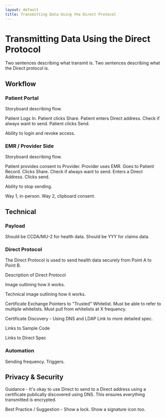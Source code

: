 ```yaml
---
layout: default
title: Transmitting Data Using the Direct Protocol
---
```


# Transmitting Data Using the Direct Protocol

Two sentences describing what transmit is. Two sentences describing what the Direct protocol is.

## Workflow

### Patient Portal

Storyboard describing flow.

Patient Logs In. Patient clicks Share. Patient enters Direct address. Check if always want to send. Patient clicks Send.

Ability to login and revoke access.

### EMR / Provider Side

Storyboard describing flow.

Patient provides consent to Provider. Provider uses EMR. Goes to Patient Record. Clicks Share. Check if always want to send. Enters a Direct Address. Clicks send.

Ability to stop sending.

Way 1, in-person.
Way 2, clipboard consent.

## Technical

### Payload

Should be CCDA/MU-2 for health data. Should be YYY for claims data.

### Direct Protocol

The Direct Protocol is used to send health data securely from Point A to Point B.

Description of Direct Protocol

Image outlining how it works.

Technical image outlining how it works.

Certificate Exchange
Pointers to "Trusted" Whitelist.
Must be able to refer to multiple whitelists.
Must pull from whitelists at X frequency.

Certificate Discovery - Using DNS and LDAP
Link to more detailed spec.

Links to Sample Code

Links to Direct Spec

### Automation

Sending frequency. Triggers.

## Privacy & Security

Guidance - It's okay to use Direct to send to a Direct address using a certificate publically discovered using DNS. This ensures everything transmitted is encrypted.

Best Practice / Suggestion - Show a lock. Show a signature icon too.